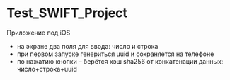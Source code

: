 # Test_SWIFT_Project

Приложение под iOS
- на экране два поля для ввода: число и строка
- при первом запуске генериться uuid и сохраняется на телефоне
- по нажатию кнопки – берётся хэш sha256 от конкатенации данных: число+строка+uuid
